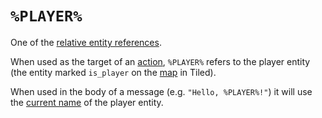 # `%PLAYER%`

One of the [relative entity references](../entities/relative_entity_references).

When used as the target of an [action](../actions), `%PLAYER%` refers to the player entity (the entity marked `is_player` on the [map](../maps) in Tiled).

When used in the body of a message (e.g. `"Hello, %PLAYER%!"`) it will use the [current name](../scripts/printing_current_values) of the player entity.
